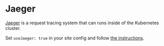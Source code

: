 # Jaeger

[Jaeger](https://github.com/jaegertracing/jaeger) is a request tracing system that can runs inside of the Kubernetes cluster.

Set `useJaeger: true` in your site config and follow [the instructions](https://about.sourcegraph.com/docs/config/site/#usejaeger-boolean).
